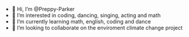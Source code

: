 - 👋 Hi, I’m @Preppy-Parker
- 👀 I’m interested in coding, dancing, singing, acting and math
- 🌱 I’m currently learning math, english, coding and dance 
- 💞️ I’m looking to collaborate on the enviroment climate change project


<!---
Preppy-Parker/Preppy-Parker is a ✨ special ✨ repository because its `README.md` (this file) appears on your GitHub profile.
You can click the Preview link to take a look at your changes.
--->
